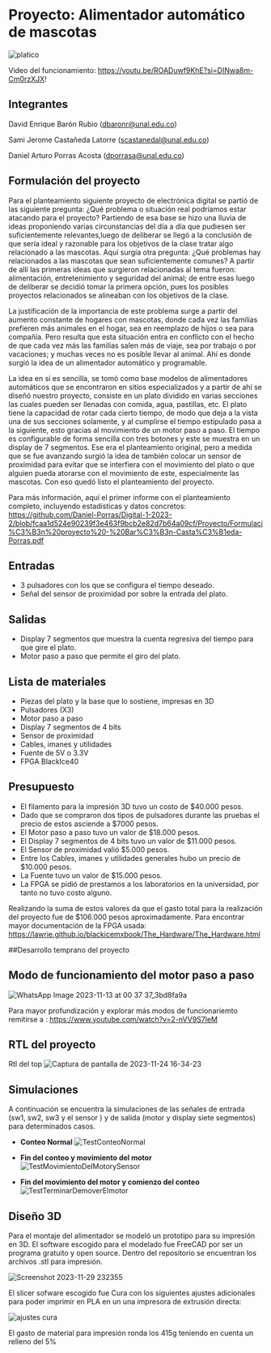 # Proyecto: Alimentador automático de mascotas
![platico](https://github.com/Daniel-Porras/Digital-1-2023-2/assets/142681600/486ad5eb-55fa-4fd7-8b41-cd6a3bc60194)


Video del funcionamiento:  https://youtu.be/ROADuwf9KhE?si=DINwa8m-Cm0rzXJX!

## Integrantes
David Enrique Barón Rubio (dbaronr@unal.edu.co)

Sami Jerome Castañeda Latorre (scastanedal@unal.edu.co)

Daniel Arturo Porras Acosta (dporrasa@unal.edu.co)

## Formulación del proyecto
Para el planteamiento siguiente proyecto de electrónica digital se partió de las siguiente pregunta: ¿Qué problema o situación real podríamos estar atacando para el proyecto? Partiendo de esa base se hizo una lluvia de ideas proponiendo varias circunstancias del día a día que pudiesen ser suficientemente relevantes,luego de deliberar se llegó a la conclusión de que sería ideal y razonable para los objetivos de la clase tratar algo relacionado a las mascotas. Aquí surgía otra pregunta: ¿Qué problemas hay relacionados a las mascotas que sean suficientemente comunes? A partir de allí las primeras ideas que surgieron relacionadas al tema fueron: alimentación, entretenimiento y seguridad del animal; de entre esas luego de deliberar se decidió tomar la primera opción, pues los posibles proyectos relacionados se alineaban con los objetivos de la clase.

La justificación de la importancia de este problema surge a partir del aumento constante de hogares con mascotas, donde cada vez las familias prefieren más animales en el hogar, sea en reemplazo de hijos o sea para compañía. Pero resulta que esta situación entra en conflicto con el hecho de que cada vez más las familias salen más de viaje, sea por trabajo o por vacaciones; y muchas veces no es posible llevar al animal. Ahí es donde surgió la idea de un alimentador automático y programable.

La idea en sí es sencilla, se tomó como base modelos de alimentadores automáticos que se encontraron en sitios especializados y a partir de ahí se diseñó nuestro proyecto, consiste en un plato dividido en varias secciones las cuales pueden ser llenadas con comida, agua, pastillas, etc. El plato tiene la capacidad de rotar cada cierto tiempo, de modo que deja a la vista una de sus secciones solamente, y al cumplirse el tiempo estipulado pasa a la siguiente, esto gracias al movimiento de un motor paso a paso. El tiempo es configurable de forma sencilla con tres botones y este se muestra en un display de 7 segmentos. Ese era el planteamiento original, pero a medida que se fue avanzando surgió la idea de también colocar un sensor de proximidad para evitar que se interfiera con el movimiento del plato o que alguien pueda atorarse con el movimiento de este, especialmente las mascotas. Con eso quedó listo el planteamiento del proyecto.

Para más información, aquí el primer informe con el planteamiento completo, incluyendo estadísticas y datos concretos: https://github.com/Daniel-Porras/Digital-1-2023-2/blob/fcaa1d524e90239f3e463f9bcb2e82d7b64a09cf/Proyecto/Formulaci%C3%B3n%20proyecto%20-%20Bar%C3%B3n-Casta%C3%B1eda-Porras.pdf

## Entradas

- 3 pulsadores con los que se configura el tiempo deseado.
- Señal del sensor de proximidad por sobre la entrada del plato.

## Salidas

- Display 7 segmentos que muestra la cuenta regresiva del tiempo para que gire el plato.
- Motor paso a paso que permite el giro del plato.


## Lista de materiales

- Piezas del plato y la base que lo sostiene, impresas en 3D
- Pulsadores (X3)
- Motor paso a paso
- Display 7 segmentos de 4 bits
- Sensor de proximidad
- Cables, imanes y utilidades
- Fuente de 5V o 3.3V
- FPGA BlackIce40

## Presupuesto

- El filamento para la impresión 3D tuvo un costo de $40.000 pesos.
- Dado que se compraron dos tipos de pulsadores durante las pruebas el precio de estos asciende a $7000 pesos.
- El Motor paso a paso tuvo un valor de $18.000 pesos.
- El Display 7 segmentos de 4 bits tuvo un valor de $11.000 pesos.
- El Sensor de proximidad valió $5.000 pesos.
- Entre los Cables, imanes y utilidades generales hubo un precio de $10.000 pesos.
- La Fuente tuvo un valor de $15.000 pesos.
- La FPGA se pidió de prestamos a los laboratorios en la universidad, por tanto no tuvo costo alguno.

Realizando la suma de estos valores da que el gasto total para la realización del proyecto fue de $106.000 pesos aproximadamente.
Para encontrar mayor documentación de la FPGA usada: https://lawrie.github.io/blackicemxbook/The_Hardware/The_Hardware.html

##Desarrollo temprano del proyecto 


## Modo de funcionamiento del motor paso a paso

![WhatsApp Image 2023-11-13 at 00 37 37_3bd8fa9a](https://github.com/Daniel-Porras/Digital-1-2023-2/assets/142681600/ec41e3cc-f7ec-4acf-bf76-b84391e21c73)

Para mayor profundización y explorar más modos de funcionariemto remitirse a : https://www.youtube.com/watch?v=2-nVV9S7leM 


## RTL del proyecto
Rtl del top
![Captura de pantalla de 2023-11-24 16-34-23](https://github.com/Daniel-Porras/Digital-1-2023-2/assets/73449036/b8d65cd0-d815-4c5e-ae49-960ae5e1b13d)


## Simulaciones
A continuación se encuentra la simulaciones de las señales de entrada (sw1, sw2, sw3 y el sensor ) y de salida (motor y display siete segmentos) para determinados casos.
* **Conteo Normal**
  ![TestConteoNormal](https://github.com/Daniel-Porras/Digital-1-2023-2/assets/73449036/74b7ff07-844c-4f8f-a545-a579fa70c558)

* **Fin del conteo y movimiento del motor**
![TestMovimientoDelMotorySensor](https://github.com/Daniel-Porras/Digital-1-2023-2/assets/73449036/2eb90b18-df8c-4b3e-8f3d-9f6d39998e59)

* **Fin del movimiento del motor y comienzo del conteo**
![TestTerminarDemoverElmotor](https://github.com/Daniel-Porras/Digital-1-2023-2/assets/73449036/2d21e106-714e-4980-8397-1ea7aab4182c)

## Diseño 3D
Para el montaje del alimentador se modeló un prototipo para su impresión en 3D. El software escogido para el modelado fue FreeCAD por ser un programa gratuito y open source. Dentro del repositorio se encuentran los archivos .stl para impresión.

![Screenshot 2023-11-29 232355](https://github.com/Daniel-Porras/Digital-1-2023-2/assets/142681600/92fa573d-dd95-4670-a1cd-68aa36a34121)

El slicer sofware escogido fue Cura con los siguientes ajustes adicionales para poder imprimir en PLA en un una impresora de extrusión directa:

![ajustes cura](https://github.com/Daniel-Porras/Digital-1-2023-2/assets/142681600/134a5c47-4f32-4540-9e9d-c44fffd422ef)

El gasto de material para impresión ronda los 415g teniendo en cuenta un relleno del 5%

